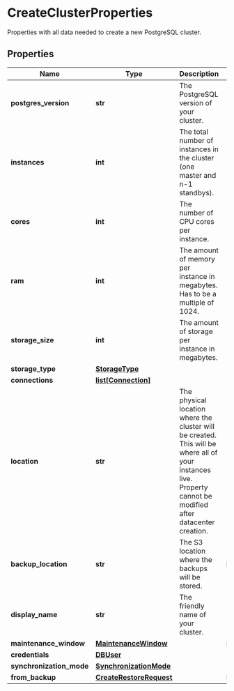 # CreateClusterProperties

Properties with all data needed to create a new PostgreSQL cluster. 
## Properties
| Name | Type | Description | Notes |
| ------------ | ------------- | ------------- | ------------- |
| **postgres_version** | **str** | The PostgreSQL version of your cluster. |  |
| **instances** | **int** | The total number of instances in the cluster (one master and n-1 standbys).  |  |
| **cores** | **int** | The number of CPU cores per instance. |  |
| **ram** | **int** | The amount of memory per instance in megabytes. Has to be a multiple of 1024. |  |
| **storage_size** | **int** | The amount of storage per instance in megabytes. |  |
| **storage_type** | [**StorageType**](StorageType.md) |  |  |
| **connections** | [**list[Connection]**](Connection.md) |  |  |
| **location** | **str** | The physical location where the cluster will be created. This will be where all of your instances live. Property cannot be modified after datacenter creation.  |  |
| **backup_location** | **str** | The S3 location where the backups will be stored. | [optional]  |
| **display_name** | **str** | The friendly name of your cluster. |  |
| **maintenance_window** | [**MaintenanceWindow**](MaintenanceWindow.md) |  | [optional]  |
| **credentials** | [**DBUser**](DBUser.md) |  |  |
| **synchronization_mode** | [**SynchronizationMode**](SynchronizationMode.md) |  |  |
| **from_backup** | [**CreateRestoreRequest**](CreateRestoreRequest.md) |  | [optional]  |


